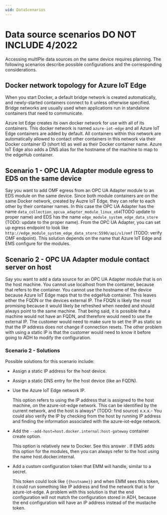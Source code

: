 ```yaml
---
uid: DataScenarios
---
```


# Data source scenarios DO NOT INCLUDE 4/2022

Accessing multIPle data sources on the same device requires planning. The following scenarios describe possible configurations and the corresponding considerations. 

## Docker network topology for Azure IoT Edge

When you start Docker, a default bridge network is created automatically, and newly-started containers connect to it unless otherwise specified. Bridge networks are usually used when applications run in standalone containers that need to communicate.

Azure Iot Edge creates its own docker network for use with all of its containers. This docker network is named `azure-iot-edge` and all Azure IoT Edge containers are added by default. All containers within this network are automatically allowed to contact other containers in this network via their Docker container ID (short Id) as well as their Docker container name. Azure IoT Edge also adds a DNS alias for the hostname of the machine to map to the edgeHub container.

## Scenario 1 - OPC UA Adapter module egress to EDS on the same device

Say you want to add OMF egress from an OPC UA Adapter module to an EDS module on the same device. Since both module containers are on the same Docker network, created by Auzre IoT Edge, they can refer to each other by their container names. In this case the OPC UA Adapter has the name `data_collection_opcua_adapter_module_linux_x64`(TODO update to proper name) and EDS has the name `edge_module_system_edge_data_store` (TODO: update to the proper name). From the OPC UA Adapter, you can set up egress endpoint to look like `http://edge_module_system_edge_data_store:5590/api/v1/omf` (TODO: verify OMF endpoint). This solution depends on the name that Azure IoT Edge and EMS configure for the modules. 

<!-- from dev: I'm fairly certain that a change to EMS which allows multIPle modules of the same type on a device will affect the module name on the device, those changes are likely TBD(?). -->

## Scenario 2 - OPC UA Adapter module contact server on host

Say you want to add a data source for an OPC UA Adapter module that is on the host machine. You cannot use localhost from the container, because that refers to the container. You cannot use the hostname of the device because Azure IoT Edge maps that to the edgeHub container. This leaves either the FQDN or the devices external IP. The FDQN is likely the most promising because it would likely be refreshed when needed and should always point to the same machine. That being said, it is possible that a machine would not have an FQDN, and therefore would need to use the external IP. The customer would need to make sure to set the IP as static so that the IP address does not change if connection resets. The other problem with using a static IP is that the customer would need to know it before going to ADH to modify the configuration.

### Scenario 2 - Solutions

Possible solutions for this scenario include:

- Assign a static IP address for the host device.

- Assign a static DNS entry for the host device (like an FQDN).

- Use the Azure IoT Edge network IP.

  This option refers to using the IP address that is assigned to the host machine, on the azure-iot-edge network. This can be identified by the current network, and the host is always* (TODO: find source) x.x.x.- You could also verify the IP by checking from the host by running IP address and finding the information associated with the azure-iot-edge network.

- Add the `--add-host=host.docker.internal:host-gateway` container create option.

  This option is relatively new to Docker. See this answer . If EMS adds this option for the modules, then you can always refer to the host using the name host.docker.internal.

- Add a custom configuration token that EMM will handle, similar to a secret.

  This token could look like `{{hostname}}` and when EMM sees this token, it could run something like IP address and find the network that is for azure-iot-edge. A problem with this solution is that the end configuration will not match the configuration stored in ADH, because the end configuration will have an IP address instead of the mustache token.

<!-- AMF 2/23/22 Here is a link to the source: https://dev.azure.com/osieng/engineering/_wiki/wikis/edge-management-modules.wiki/35693/WI291580-Accessing-Data-Sources-on-the-Same-Device -->